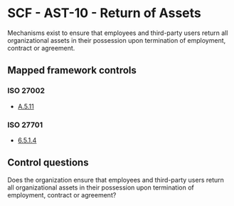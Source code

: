 # SCF - AST-10 - Return of Assets
Mechanisms exist to ensure that employees and third-party users return all organizational assets in their possession upon termination of employment, contract or agreement.
## Mapped framework controls
### ISO 27002
- [A.5.11](../iso27002/a-5.md#a511)
  
### ISO 27701
- [6.5.1.4](../iso27701/6514.md)
  
## Control questions
Does the organization ensure that employees and third-party users return all organizational assets in their possession upon termination of employment, contract or agreement?
  